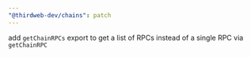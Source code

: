 ```yaml
---
"@thirdweb-dev/chains": patch
---
```


add `getChainRPCs` export to get a list of RPCs instead of a single RPC via `getChainRPC`
